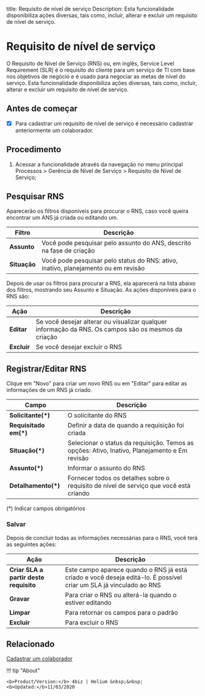 title:  Requisito de nível de serviço 
Description: Esta funcionalidade disponibiliza ações diversas, tais como, incluir, alterar e excluir um requisito de nível de serviço. 
# Requisito de nível de serviço
O Requisito de Nível de Serviço (RNS) ou, em inglês, Service Level Requirement (SLR) é o requisito do cliente para um serviço de TI com base nos objetivos de negócio e é usado para negociar as metas de nível do serviço.
Esta funcionalidade disponibiliza ações diversas, tais como, incluir, alterar e excluir um requisito de nível de serviço.

## Antes de começar

- [x] Para cadastrar um requisito de nível de serviço é necessário cadastrar anteriormente um colaborador.

## Procedimento

1.  Acessar a funcionalidade através da navegação no menu principal Processos \>
    Gerência de Nível de Serviço \> Requisito de Nível de Serviço;

## Pesquisar RNS

Aparecerão os filtros disponíveis para procurar o RNS, caso você queira encontrar um ANS já criada ou editando um.

|Filtro|Descrição|
|------|---------|
|**Assunto**|Você pode pesquisar pelo assunto do ANS, descrito na fase de criação|
|**Situação**|Você pode pesquisar pelo status do RNS: ativo, inativo, planejamento ou em revisão|

Depois de usar os filtros para procurar a RNS, ela aparecerá na lista abaixo dos filtros, mostrando seu Assunto e Situação. As ações disponíveis para o RNS são:

|Ação|Descrição|
|----|---------|
|**Editar**|Se você desejar alterar ou visualizar qualquer informação da RNS. Os campos são os mesmos da criação|
|**Excluir**|Se você desejar excluir o RNS|


## Registrar/Editar RNS

Clique em "Novo" para criar um novo RNS ou em "Editar" para editar as informações de um RNS já criado.

|Campo|Descrição|
|-----|---------|
|**Solicitante(\*)**|O solicitante do RNS|
|**Requisitado em(\*)**|Definir a data de quando a requisição foi criada|
|**Situação(\*)**|Selecionar o status da requisição. Temos as opções: Ativo, Inativo, Planejamento e Em revisão|
|**Assunto(\*)**|Informar o assunto do RNS|
|**Detalhamento(\*)**|Fornecer todos os detalhes sobre o requisito de nível de serviço que você está criando|

(\*) Indicar campos obrigatórios

### Salvar

Depois de concluir todas as informações necessárias para o RNS, você terá as seguintes ações:

|Ação|Descrição|
|----|---------|
|**Criar SLA a partir deste requisito**|Este campo aparece quando o RNS já está criado e você deseja editá-lo. É possível criar um SLA já vinculado ao RNS|
|**Gravar**|Para criar o RNS ou alterá-la quando o estiver editando|
|**Limpar**|Para retornar os campos para o padrão|
|**Excluir**|Para excluir o RNS|

Relacionado
---------------

[Cadastrar um colaborador](/pt-br/4biz-helium/initial-settings/access-settings/user/register-employee.html)

<!-- <i class='fa fa-youtube-play  fa-2x' style='color:#97ce17;vertical-align: middle;'> </i> [Video Library](https://www.youtube.com/playlist?list=PLB5qK2uzf2RO6td7lCM5EzIfRcU2cKLNX)'
-->
!!! tip "About"

    <b>Product/Version:</b> 4biz | Helium &nbsp;&nbsp;
    <b>Updated:</b>11/03/2020
